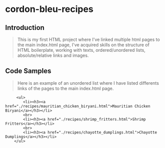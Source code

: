 # cordon-bleu-recipes

## Introduction

> This is my first HTML project where I've linked multiple html pages to the main index.html page, I've acquired skills on the structure of HTML boilerplate, working with texts, ordered/unordered lists, absolute/relative links and images.

## Code Samples

> Here is an example of an unordered list where I have listed differents links of the pages to the main index.html page.

         <ul>
            <li><h3><a href="./recipes/mauritian_chicken_biryani.html">Mauritian Chicken Biryani</a></h3></li>
            <br>
            <li><h3><a href="./recipes/shrimp_fritters.html">Shrimp Fritters</a></h3></li>
            <br>
            <li><h3><a href="./recipes/chayotte_dumplings.html">Chayotte Dumplings</a></h3></li>
        </ul>


